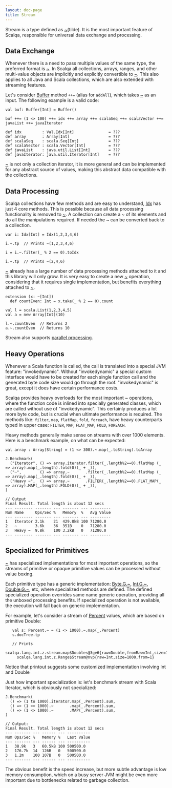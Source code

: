 ```yaml
---
layout: doc-page
title: Stream
---
```


Stream is a type defined as [~](../../api/scalqa/val/Stream.html)(tilde). It is the most important feature of Scalqa, 
responsible for universal data exchange and processing.

## Data Exchange

Whenever there is a need to pass multiple values of the same type, the preferred format is [~](../../api/scalqa/val/Stream.html). 
In Scalqa all collections, arrays, ranges, and other multi-value objects are implicitly and explicitly convertible to [~](../../api/scalqa/val/Stream.html). 
This also applies to all Java and Scala collections, which are also extended with streaming features. 

Let's consider [Buffer](../../api/scalqa/val/Buffer.html) method `++=` (alias for `addAll`),
which takes [~](../../api/scalqa/val/Stream.html) as an input. The following example is a valid code:

```
val buf: Buffer[Int] = Buffer()

buf ++= (1 <> 100) ++= idx ++= array ++= scalaSeq ++= scalaVector ++= javaList ++= javaIterator

def idx         : Val.Idx[Int]               = ???
def array       : Array[Int]                 = ???
def scalaSeq    : scala.Seq[Int]             = ???
def scalaVector : scala.Vector[Int]          = ???
def javaList    : java.util.List[Int]        = ???
def javaIterator: java.util.Iterator[Int]    = ???
```

[~](../../api/scalqa/val/Stream.html) is not only a collection iterator, it is more general and can be implemented 
for any abstract source of values, making this abstract data compatible with the collections. 

## Data Processing

Scalqa collections have few methods and are easy to understand, [Idx](../../api/scalqa/val/Idx.html) has just 4 core methods.
This is possible because all data processing functionality is removed to [~](../../api/scalqa/val/Stream.html). 
A collection can create a ~ of its elements and do all the manipulations required. If needed the ~ can be converted back 
to a collection.

```
var i: Idx[Int] = Idx(1,2,3,4,6)

i.~.tp  // Prints ~(1,2,3,4,6)

i = i.~.filter(_ % 2 == 0).toIdx

i.~.tp  // Prints ~(2,4,6)
```

[~](../../api/scalqa/val/Stream.html) already has a large number of data processing methods attached to it and this library will only grow. 
It is very easy to create a new [~](../../api/scalqa/val/Stream.html) operation, considering that it requires single implementation, 
but benefits everything attached to [~](../../api/scalqa/val/Stream.html).
```
extension (x: ~[Int])
  def countEven: Int = x.take(_ % 2 == 0).count

val l = scala.List(1,2,3,4,5)
val a = new Array[Int](10)

l.~.countEven  // Returns 2
a.~.countEven  // Returns 10

```

Stream also supports [parallel processing](../../api/scalqa/val/stream/_Build/_parallel.html).

## Heavy Operations

Whenever a Scala function is called, the call is translated into a special JVM feature: "invokedynamic". Without "invokedynamic" 
a special custom interface would have to be created for each single function call and the generated byte code size would go 
through the roof. "invokedynamic" is great, except it does have certain performance costs. 

Scalqa provides heavy overloads for the most important ~ operations, where the function code is inlined into 
specially generated classes, which are called without use of "invokedynamic". This certainly produces 
a lot more byte code, but is crucial when ultimate performance is required. The methods like: `filter`, `map`, `flatMap`, `fold`, `foreach`,
have heavy counterparts typed in upper case: `FILTER`, `MAP`, `FLAT_MAP`, `FOLD`, `FOREACH`.

Heavy methods generally make sense on streams with over 1000 elements. Here is a benchmark example, on what can be expected:  
```
val array : Array[String] = (1 <> 300).~.map(_.toString).toArray

J.Benchmark(
  ("Iterator", () => array.iterator.filter(_.length%2==0).flatMap (_ => array).map(_.length).fold(0)(_ + _)),
  ("~",        () => array.~       .filter(_.length%2==0).flatMap (_ => array).map(_.length).fold(0)(_ + _)),
  ("Heavy ~",  () => array.~       .FILTER(_.length%2==0).FLAT_MAP(_ => array).MAP(_.length).FOLD(0)(_ + _)),
)
```
```
// Output
Final Result. Total length is about 12 secs
--- -------- ------- --- ------- --- ---------
Num Name     Ops/Sec %   Memory  %   Avg Value
--- -------- ------- --- ------- --- ---------
1   Iterator 2.1k    21  429.8kB 100 71280.0
2   ~        3.6k    36  351B    0   71280.0
3   Heavy ~  9.8k    100 3.2kB   0   71280.0
--- -------- ------- --- ------- --- ---------
```  

## Specialized for Primitives

[~](../../api/scalqa/val/Stream.html) has specialized implementations for most important operations, 
so the streams of primitive or opaque primitive values can be processed without 
value boxing. 

Each primitive type has a generic implementation:
[Byte.G.~](../../api/scalqa/lang/byte/g/Stream.html),
[Int.G.~](../../api/scalqa/lang/int/g/Stream.html),
[Double.G.~](../../api/scalqa/lang/double/g/Stream.html), etc, where specialized methods are defined. The defined
specialized operation overrides same name generic operation, providing all the unboxed processing benefits.
If specialized operation is not available, the execution will fall back on generic implementation.

For example, let's consider a stream of [Percent](../../api/scalqa/gen/util/Percent.html) values, 
which are based on primitive Double:
```
   val s: Percent.~ = (1 <> 1000).~.map(_.Percent)
   s.docTree.tp

   // Prints  
   scalqa.lang.int.z.stream.map$Doubles@3ge6{raw=Double,fromRaw=Int,size=1000}
     scalqa.lang.int.z.Range$Stream@nvp{raw=Int,size=1000,from=1}

```
Notice that printout suggests some customized implementation involving Int and Double  

Just how important specialization is: let's benchmark stream with Scala Iterator, which is
obviously not specialized:
 
```
J.Benchmark(
  () => (1 to 1000).iterator.map(_.Percent).sum,
  () => (1 <> 1000).~       .map(_.Percent).sum,
  () => (1 <> 1000).~       .MAP(_.Percent).sum,
)
```
```
// Output:
Final Result. Total length is about 12 secs
--- ------- --- ------ --- ----------
Num Ops/Sec %   Memory %   Last Value
--- ------- --- ------ --- ----------
1   38.9k   3   60.5kB 100 500500.0
2   176.7k  14  126B   0   500500.0
3   1.2m    100 107B   0   500500.0
--- ------- --- ------ --- ----------
```

The obvious benefit is the speed increase, but more subtle advantage is low memory consumption, 
which on a busy server JVM might be even more important due to bottlenecks related to garbage collection.
